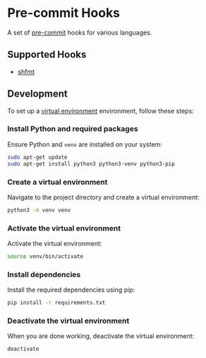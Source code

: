 # Pre-commit Hooks

A set of [pre-commit](https://pre-commit.com/) hooks for various languages.

## Supported Hooks

- [shfmt](https://github.com/mvdan/sh)

## Development

To set up a [virtual environment](https://docs.python.org/3/tutorial/venv.html)
environment, follow these steps:

### Install Python and required packages

Ensure Python and `venv` are installed on your system:

```sh
sudo apt-get update
sudo apt-get install python3 python3-venv python3-pip
```

### Create a virtual environment

Navigate to the project directory and create a virtual environment:

```sh
python3 -m venv venv
```

### Activate the virtual environment

Activate the virtual environment:

```sh
source venv/bin/activate
```

### Install dependencies

Install the required dependencies using pip:

```sh
pip install -r requirements.txt
```

### Deactivate the virtual environment

When you are done working, deactivate the virtual environment:

```sh
deactivate
```
